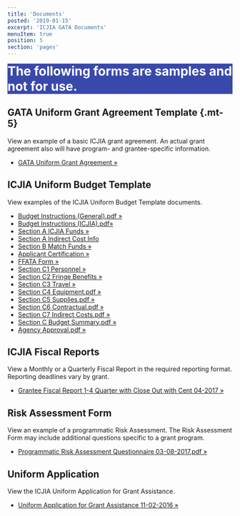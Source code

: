 ```yaml
---
title: 'Documents'
posted: '2019-01-15'
excerpt: 'ICJIA GATA Documents'
menuItem: true
position: 5
section: 'pages'
---
```


<div style="background: #3949AB">

<div style="font-size: 28px; font-weight: bold; color: #fff" class="text-xs-center py-4">The following forms are samples and not for use.</div>

</div>

## GATA Uniform Grant Agreement Template {.mt-5}

View an example of a basic ICJIA grant agreement. An actual grant agreement also will have program- and grantee-specific information.

- [GATA Uniform Grant Agreement »](GATA_UNIFORM_GRANT_AGREEMENT_040517.pdf)

## ICJIA Uniform Budget Template

View examples of the ICJIA Uniform Budget Template documents.

- [Budget Instructions (General).pdf »](ICJIA_Uniform_Budget_Template_032817_Sample_Budget_Instructions_GENERAL.pdf)
- [Budget Instructions (ICJIA).pdf»](ICJIA_Uniform_Budget_Template_032817_Sample_Budget_Instructions_ICJIA.pdf)
- [Section A ICJIA Funds »](ICJIA_Uniform_Budget_Template_032817_Sample_Section_A_ICJIA_Funds.pdf)
- [Section A Indirect Cost Info](ICJIA_Uniform_Budget_Template_032817_Sample_Section_A_Indirect_Cost_Info.pdf)
- [Section B Match Funds »](ICJIA_Uniform_Budget_Template_032817_Sample_Section_B_Match_Funds.pdf)
- [Applicant Certification »](ICJIA_Uniform_Budget_Template_032817_Sample_Applicant_Certification.pdf)
- [FFATA Form »](ICJIA_Uniform_Budget_Template_032817_Sample_FFATA_Form.pdf)
- [Section C1 Personnel »](ICJIA_Uniform_Budget_Template_032817_Sample_Section_C1_Personnel.pdf)
- [Section C2 Fringe Benefits »](ICJIA_Uniform_Budget_Template_032817_Sample_Section_C2_Fringe_Benefits.pdf)
- [Section C3 Travel »](ICJIA_Uniform_Budget_Template_032817_Sample_Section_C3_Travel.pdf)
- [Section C4 Equipment.pdf »](ICJIA_Uniform_Budget_Template_032817_Sample_Section_C4_Equipment.pdf)
- [Section C5 Supplies.pdf »](ICJIA_Uniform_Budget_Template_032817_Sample_Section_C5_Supplies.pdf)
- [Section C6 Contractual.pdf »](ICJIA_Uniform_Budget_Template_032817_Sample_Section_C6_Contractual.pdf)
- [Section C7 Indirect Costs.pdf »](ICJIA_Uniform_Budget_Template_032817_Sample_Section_C7_Indirect_Costs.pdf)
- [Section C Budget Summary.pdf »](ICJIA_Uniform_Budget_Template_032817_Sample_Section_C_Budget_Summary.pdf)
- [Agency Approval.pdf »](ICJIA_Uniform_Budget_Template_032817_Sample_Agency_Approval.pdf)

## ICJIA Fiscal Reports

View a Monthly or a Quarterly Fiscal Report in the required reporting format. Reporting deadlines vary by grant.

- [Grantee Fiscal Report 1-4 Quarter with Close Out with Cent 04-2017 »](Grantee_Fiscal_Report_1-4_Quarter_with_Close_Out_with_Cents_4_2017_SAMPLE.pdf)

## Risk Assessment Form

View an example of a programmatic Risk Assessment. The Risk Assessment Form may include additional questions specific to a grant program.

- [Programmatic Risk Assessment Questionnaire 03-08-2017.pdf »](Risk_Assessment_Form/Programmatic_Risk_Assessment_Questionnaire_030817.pdf)

## Uniform Application

View the ICJIA Uniform Application for Grant Assistance.

- [Uniform Application for Grant Assistance 11-02-2016 »](Uniform_Application/ICJIA_Uniform_Application_for_Grant_Assistance_110216.pdf)

